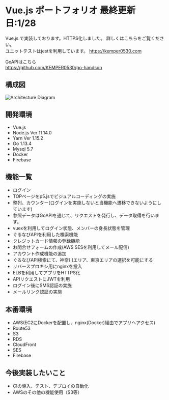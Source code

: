 # Vue.js ポートフォリオ 最終更新日:1/28

Vue.js で実装しております。HTTPS化しました。
詳しくはこちらをご覧ください。<br>
ユニットテストはjestを利用しています。
<https://kemper0530.com>

GoAPIはこちら<br>
<https://github.com/KEMPER0530/go-handson>

## 構成図
![Architecture Diagram](https://d3p7ybpyhwl4ka.cloudfront.net/static/img/aws-Diagram.svg)

## 開発環境
- Vue.js
- Node.js Ver 11.14.0
- Yarn Ver 1.15.2
- Go 1.13.4
- Mysql 5.7
- Docker
- Firebase

## 機能一覧
- ログイン
- TOPページをp5.jsでビジュアルコーディングの実施
- 整列、カウンター(ログインを実施しないと当機能へ遷移できないようにしています)
- 参照データはGoAPIを通じて、リクエストを発行し、データ取得を行います。
- vuexを利用してログイン状態、メンバーの身長状態を管理
- ぐるなびAPIを利用した検索機能
- クレジットカード情報の登録機能
- お問合せフォームの作成(AWS SESを利用してメール配信)
- アカウント作成機能の追加
- ぐるなびAPI検索にて、神奈川エリア、東京エリアの選択を可能にする
- リバースプロキシ用にnginxを投入
- ELBを利用してアプリをHTTPS化
- APIリクエストにJWTを利用
- ログイン後にSMS認証の実施
- メールリンク認証の実施

## 本番環境
- AWS(EC2にDockerを配置し、nginx(Docker)経由でアプリへアクセス)
- Route53
- S3
- RDS
- CloudFront
- SES
- Firebase

## 今後実装したいこと
- CIの導入、テスト、デプロイの自動化
- AWSのその他の機能使用（S3等）
